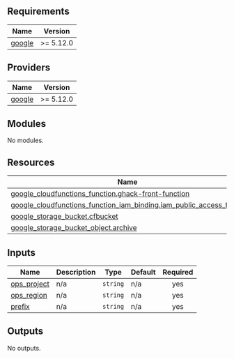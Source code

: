 <!-- BEGIN_TF_DOCS -->
## Requirements

| Name | Version |
|------|---------|
| <a name="requirement_google"></a> [google](#requirement\_google) | >= 5.12.0 |

## Providers

| Name | Version |
|------|---------|
| <a name="provider_google"></a> [google](#provider\_google) | >= 5.12.0 |

## Modules

No modules.

## Resources

| Name | Type |
|------|------|
| [google_cloudfunctions_function.ghack-front-function](https://registry.terraform.io/providers/hashicorp/google/latest/docs/resources/cloudfunctions_function) | resource |
| [google_cloudfunctions_function_iam_binding.iam_public_access_for_cf](https://registry.terraform.io/providers/hashicorp/google/latest/docs/resources/cloudfunctions_function_iam_binding) | resource |
| [google_storage_bucket.cfbucket](https://registry.terraform.io/providers/hashicorp/google/latest/docs/resources/storage_bucket) | resource |
| [google_storage_bucket_object.archive](https://registry.terraform.io/providers/hashicorp/google/latest/docs/resources/storage_bucket_object) | resource |

## Inputs

| Name | Description | Type | Default | Required |
|------|-------------|------|---------|:--------:|
| <a name="input_ops_project"></a> [ops\_project](#input\_ops\_project) | n/a | `string` | n/a | yes |
| <a name="input_ops_region"></a> [ops\_region](#input\_ops\_region) | n/a | `string` | n/a | yes |
| <a name="input_prefix"></a> [prefix](#input\_prefix) | n/a | `string` | n/a | yes |

## Outputs

No outputs.
<!-- END_TF_DOCS -->
